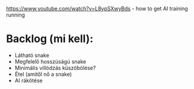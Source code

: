 https://www.youtube.com/watch?v=L8ypSXwyBds - how to get AI training running
<h1>Backlog (mi kell):</h1>
<ul>
  <li>Látható snake</li>
  <li>Megfelelő hosszúságú snake</li>
  <li>Minimális villódzás küszöbölése?</li>
  <li>Étel (amitől nő a snake)</li>
  <li>AI rákötése</li>
<ul>
